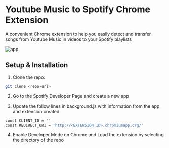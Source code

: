 # Youtube Music to Spotify Chrome Extension

A convenient Chrome extension to help you easily detect and transfer songs from Youtube Music in videos to your Spotify playlists 

![app](https://github.com/rtorc777/youtube-to-spotify-extension/assets/133179555/c36f708d-c8d8-4329-98f0-7ba45ae7b022)

## Setup & Installation

1) Clone the repo:
```bash
git clone <repo-url>
```

2) Go to the Spotify Developer Page and create a new app

3) Update the follow lines in background.js with information from the app and extension created:
```bash
const CLIENT_ID = '' 
const REDIRECT_URI = 'http://<EXTENSION ID>.chromiumapp.org/'
```

4) Enable Developer Mode on Chrome and Load the extension by selecting the directory of the repo
